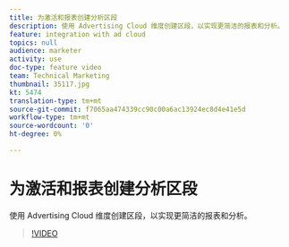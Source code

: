 ```yaml
---
title: 为激活和报表创建分析区段
description: 使用 Advertising Cloud 维度创建区段，以实现更简洁的报表和分析。
feature: integration with ad cloud
topics: null
audience: marketer
activity: use
doc-type: feature video
team: Technical Marketing
thumbnail: 35117.jpg
kt: 5474
translation-type: tm+mt
source-git-commit: f7065aa474339cc90c00a6ac13924ec8d4e41e5d
workflow-type: tm+mt
source-wordcount: '0'
ht-degree: 0%

---
```



# 为激活和报表创建分析区段

使用 Advertising Cloud 维度创建区段，以实现更简洁的报表和分析。

>[!VIDEO](https://video.tv.adobe.com/v/35117/?quality=12&learn=on)
